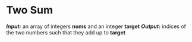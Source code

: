 # Two Sum

***Input:*** an array of integers **nums** and an integer **target**
***Output:*** indices of the two numbers such that they add up to **target**
